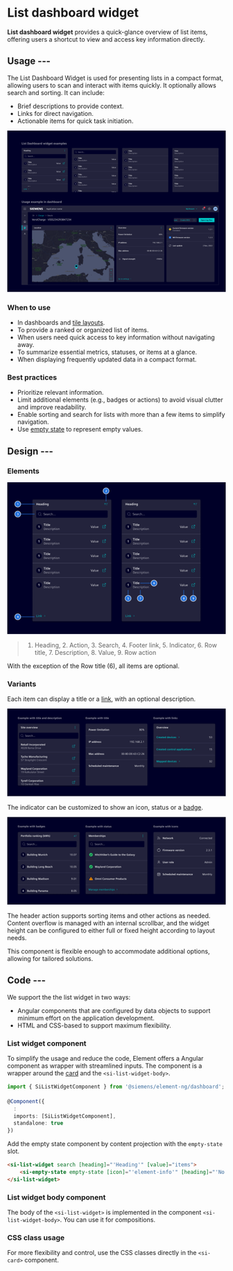 # List dashboard widget

**List dashboard widget** provides a quick-glance overview of list items,
offering users a shortcut to view and access key information directly.

## Usage ---

The List Dashboard Widget is used for presenting lists in a compact format, allowing users to scan
and interact with items quickly. It optionally allows search and sorting. It can include:

- Brief descriptions to provide context.
- Links for direct navigation.
- Actionable items for quick task initiation.

![List dashboard widget](images/list-dashboard-widget.png)

### When to use

- In dashboards and [tile layouts](../../fundamentals/layouts/content.md#tile-layout).
- To provide a ranked or organized list of items.
- When users need quick access to key information without navigating away.
- To summarize essential metrics, statuses, or items at a glance.
- When displaying frequently updated data in a compact format.

### Best practices

- Prioritize relevant information.
- Limit additional elements (e.g., badges or actions) to avoid visual clutter and improve readability.
- Enable sorting and search for lists with more than a few items to simplify navigation.
- Use [empty state](../status-notifications/empty-state.md) to represent empty values.

## Design ---

### Elements

![List dashboard widget elements](images/list-widget-elements.png)

> 1. Heading, 2. Action, 3. Search, 4. Footer link, 5. Indicator, 6. Row title, 7. Description, 8. Value, 9. Row action

With the exception of the Row title (6), all items are optional.

### Variants

Each item can display a title or a [link](../buttons-menus/links.md), with an optional description.

![List dashboard widget title examples](images/list-widget-titles.png)

The indicator can be customized to show an icon, status
or a [badge](../status-notifications/badges.md).

![List dashboard widget indicator examples](images/list-widget-indicators.png)

The header action supports sorting items and other actions as needed.
Content overflow is managed with an internal scrollbar, and the widget height can be configured to either
full or fixed height according to layout needs.

This component is flexible enough to accommodate additional options, allowing for tailored solutions.

## Code ---

We support the the list widget in two ways:

- Angular components that are configured by data objects to support minimum
  effort on the application development.
- HTML and CSS-based to support maximum flexibility.

### List widget component

To simplify the usage and reduce the code, Element offers a Angular component as wrapper
with streamlined inputs. The component is a wrapper around the [card](../layout-navigation/cards.md)
and the `<si-list-widget-body>`.

```ts
import { SiListWidgetComponent } from '@siemens/element-ng/dashboard';

@Component({
  :
  imports: [SiListWidgetComponent],
  standalone: true
})
```

Add the empty state component by content projection with the `empty-state` slot.

```html
<si-list-widget search [heading]="'Heading'" [value]="items">
    <si-empty-state empty-state [icon]="'element-info'" [heading]="'No buildings found.'" />
</si-list-widget>
```

<si-docs-component example="si-dashboard/si-list-widget" height="550"></si-docs-component>

<si-docs-api component="SiListWidgetComponent"></si-docs-api>

### List widget body component

The body of the `<si-list-widget>` is implemented in the component `<si-list-widget-body>`. You can
use it for compositions.

<si-docs-component example="si-dashboard/si-list-widget-body" height="450"></si-docs-component>

<si-docs-api component="SiListWidgetBodyComponent"></si-docs-api>

### CSS class usage

For more flexibility and control, use the CSS classes directly in the `<si-card>`
component.

<si-docs-component example="si-dashboard/si-list-widget-css" height="400"></si-docs-component>

<si-docs-types></si-docs-types>
